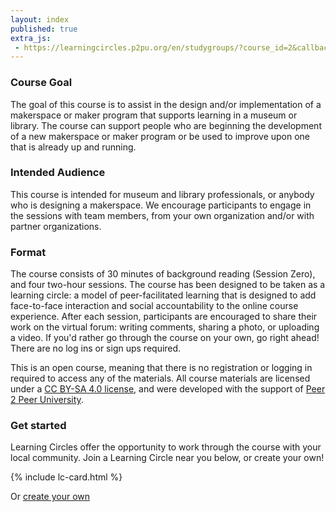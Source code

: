 ```yaml
---
layout: index
published: true
extra_js:
 - https://learningcircles.p2pu.org/en/studygroups/?course_id=2&callback=renderCircles
---
```


### Course Goal
The goal of this course is to assist in the design and/or implementation of a makerspace or maker program that supports learning in a museum or library. The course can support people who are beginning the development of a new makerspace or maker program or be used to improve upon one that is already up and running.

### Intended Audience
This course is intended for museum and library professionals, or anybody who is designing a makerspace. We encourage participants to engage in the sessions with team members, from your own organization and/or with partner organizations. 

### Format
The course consists of 30 minutes of background reading (Session Zero), and four two-hour sessions. The course has been designed to be taken as a learning circle: a model of peer-facilitated learning that is designed to add face-to-face interaction and social accountability to the online course experience. After each session, participants are encouraged to share their work on the virtual forum: writing comments, sharing a photo, or uploading a video. If you'd rather go through the course on your own, go right ahead! There are no log ins or sign ups required.

This is an open course, meaning that there is no registration or logging in required to access any  of the materials. All course materials are licensed under a [CC BY-SA 4.0 license](https://creativecommons.org/licenses/by-sa/4.0/), and were developed with the support of [Peer 2 Peer University](https://www.p2pu.org/).

### Get started
Learning Circles offer the opportunity to work through the course with your local community. Join a Learning Circle near you below, or create your own!

<div id="lc-container" class="row">
<div class="col-md-4">{% include lc-card.html %}</div>
</div>

Or <a href="https://learningcircles.p2pu.org/" class="btn btn-primary">create your own</a>

<script type="text/javascript">
    function renderCircle(circle, template) {
        var html = template.clone();
        html.find('.d-course_title').text(circle.course_title);
        html.find('.d-facilitator').text(circle.facilitator);
        html.find('.d-venue').text(circle.venue);
        html.find('.d-venue_address').text(circle.venue_address);
        html.find('.d-day').text(circle.day + 's');
        html.find('.d-start_date').text(circle.start_date);
        html.find('.d-meeting_time').text(circle.meeting_time); // format time here
        html.find('.d-time_zone').text(circle.time_zone);
        html.find('.d-end_time').text(circle.end_time);
        html.find('.d-weeks').text(circle.weeks);
        html.find('.d-url').attr('href', circle.url);
        if (circle.image_url.length > 0){
            html.find('.d-image_url').attr('src', circle.image_url);
        }
        return html;
    }

    function renderCircles(circles){
        var container = $('#lc-container');
        var template = $(container.children()[0]).clone();
        container.children().remove();
        for (var i = 0; i< circles.length; ++i){
            var lcHtml = renderCircle(circles[i], template);
            container.append(lcHtml);
        }
    }
</script>
